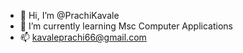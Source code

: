 - 👋 Hi, I’m @PrachiKavale
- 🌱 I’m currently learning Msc Computer Applications
- 📫 kavaleprachi66@gmail.com

<!---
PrachiKavale/PrachiKavale is a ✨ special ✨ repository because its `README.md` (this file) appears on your GitHub profile.
You can click the Preview link to take a look at your changes.
--->
